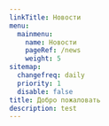 ```yaml
---
linkTitle: Новости
menu:
  mainmenu:
    name: Новости
    pageRef: /news
    weight: 5
sitemap:
  changefreq: daily
  priority: 1
  disable: false
title: Добро пожаловать
description: test
---
```

